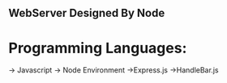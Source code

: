 ## WebServer Designed By Node

# Programming Languages: 
-> Javascript
-> Node Environment
->Express.js
->HandleBar.js
